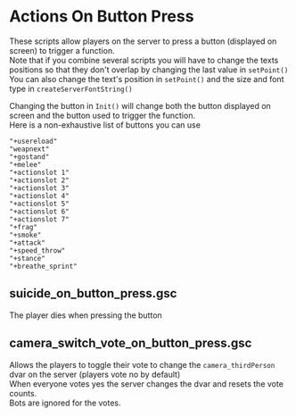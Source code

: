 # Actions On Button Press

These scripts allow players on the server to press a button (displayed on screen) to trigger a function.  
Note that if you combine several scripts you will have to change the texts positions so that they don't overlap by changing the last value in `setPoint()`  
You can also change the text's position in `setPoint()` and the size and font type in `createServerFontString()`  

Changing the button in `Init()` will change both the button displayed on screen and the button used to trigger the function.  
Here is a non-exhaustive list of buttons you can use  
```
"+usereload"
"weapnext"
"+gostand"
"+melee"
"+actionslot 1"
"+actionslot 2"
"+actionslot 3"
"+actionslot 4"
"+actionslot 5"
"+actionslot 6"
"+actionslot 7"
"+frag"
"+smoke"
"+attack"
"+speed_throw"
"+stance"
"+breathe_sprint"
```

## suicide_on_button_press.gsc

The player dies when pressing the button

## camera_switch_vote_on_button_press.gsc

Allows the players to toggle their vote to change the `camera_thirdPerson` dvar on the server (players vote no by default)  
When everyone votes yes the server changes the dvar and resets the vote counts.  
Bots are ignored for the votes.
